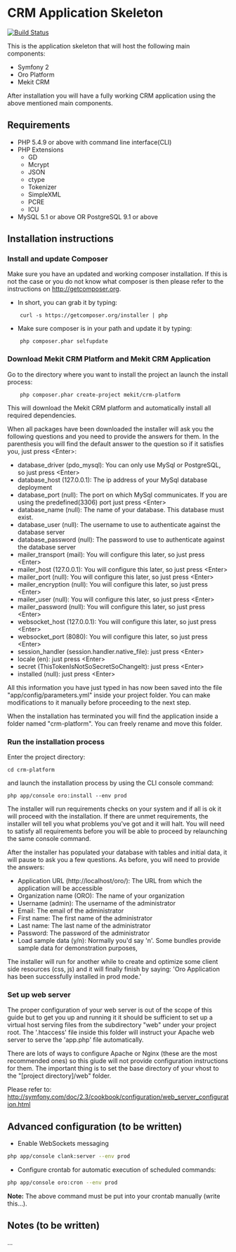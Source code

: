 CRM Application Skeleton
=========================

[![Build Status](https://travis-ci.org/adamjakab/MekitCrmPlatform.svg?branch=1.0)](https://travis-ci.org/adamjakab/MekitCrmPlatform)

This is the application skeleton that will host the following main components:

* Symfony 2
* Oro Platform
* Mekit CRM

After installation you will have a fully working CRM application using the above mentioned main components.

## Requirements

* PHP 5.4.9 or above with command line interface(CLI)
* PHP Extensions
    * GD
    * Mcrypt
    * JSON
    * ctype
    * Tokenizer
    * SimpleXML
    * PCRE
    * ICU
* MySQL 5.1 or above OR PostgreSQL 9.1 or above

## Installation instructions

### Install and update Composer

Make sure you have an updated and working composer installation. If this is not the case or you do not know what composer is then 
 please refer to the instructions on http://getcomposer.org.

- In short, you can grab it by typing:
```
    curl -s https://getcomposer.org/installer | php
```

- Make sure composer is in your path and update it by typing:
```
    php composer.phar selfupdate
```

### Download Mekit CRM Platform and Mekit CRM Application
 
Go to the directory where you want to install the project an launch the install process:

```
    php composer.phar create-project mekit/crm-platform
```

This will download the Mekit CRM platform and automatically install all required dependencies.

When all packages have been downloaded the installer will ask you the following questions and you need to provide the
answers for them. In the parenthesis you will find the default answer to the question so if it satisfies you, just press \<Enter\>:

- database_driver (pdo_mysql): You can only use MySql or PostgreSQL, so just press \<Enter\>
- database_host (127.0.0.1): The ip address of your MySql database deployment
- database_port (null): The port on which MySql communicates. If you are using the predefined(3306) port just press \<Enter\>
- database_name (null): The name of your database. This database must exist.
- database_user (null): The username to use to authenticate against the database server
- database_password (null): The password to use to authenticate against the database server
- mailer_transport (mail): You will configure this later, so just press \<Enter\>
- mailer_host (127.0.0.1): You will configure this later, so just press \<Enter\>
- mailer_port (null): You will configure this later, so just press \<Enter\>
- mailer_encryption (null): You will configure this later, so just press \<Enter\>
- mailer_user (null): You will configure this later, so just press \<Enter\>
- mailer_password (null): You will configure this later, so just press \<Enter\>
- websocket_host (127.0.0.1): You will configure this later, so just press \<Enter\>
- websocket_port (8080): You will configure this later, so just press \<Enter\>
- session_handler (session.handler.native_file): just press \<Enter\>
- locale (en): just press \<Enter\>
- secret (ThisTokenIsNotSoSecretSoChangeIt): just press \<Enter\>
- installed (null): just press \<Enter\>

All this information you have just typed in has now been saved into the file "app/config/parameters.yml" inside your project folder.
You can make modifications to it manually before proceeding to the next step.

When the installation has terminated you will find the application inside a folder named "crm-platform". You can freely
rename and move this folder.

### Run the installation process

Enter the project directory:

```
cd crm-platform
```

and launch the installation process by using the CLI console command:

```
php app/console oro:install --env prod
```

The installer will run requirements checks on your system and if all is ok it will proceed with the installation. If there
are unmet requirements, the installer will tell you what problems you've got and it will halt. You will need to satisfy
all requirements before you will be able to proceed by relaunching the same console command.

After the installer has populated your database with tables and initial data, it will pause to ask you a few questions.
As before, you will need to provide the answers:

- Application URL (http://localhost/oro/): The URL from which the application will be accessible
- Organization name (ORO): The name of your organization 
- Username (admin): The username of the administrator
- Email: The email of the administrator
- First name: The first name of the administrator
- Last name: The last name of the administrator
- Password: The password of the administrator
- Load sample data (y/n): Normally you'd say 'n'. Some bundles provide sample data for demonstration purposes, 

The installer will run for another while to create and optimize some client side resources (css, js) and it will finally
finish by saying: 'Oro Application has been successfully installed in prod mode.'


### Set up web server

The proper configuration of your web server is out of the scope of this guide but to get you up and running it it should be
sufficient to set up a virtual host serving files from the subdirectory "web" under your project root. The '.htaccess' file
inside this folder will instruct your Apache web server to serve the 'app.php' file automatically. 

There are lots of ways to configure Apache or Nginx (these are the most recommended ones)  so this giude will not provide
configuration instructions for them. The important thing is to set the base directory of your vhost to the
"[project directory]/web" folder.

Please refer to: http://symfony.com/doc/2.3/cookbook/configuration/web_server_configuration.html

## Advanced configuration (to be written)

- Enable WebSockets messaging

```bash
php app/console clank:server --env prod
```

- Configure crontab for automatic execution of scheduled commands:

```bash
php app/console oro:cron --env prod
```
 
**Note:**  The above command must be put into your crontab manually (write this...). 

## Notes (to be written)

...